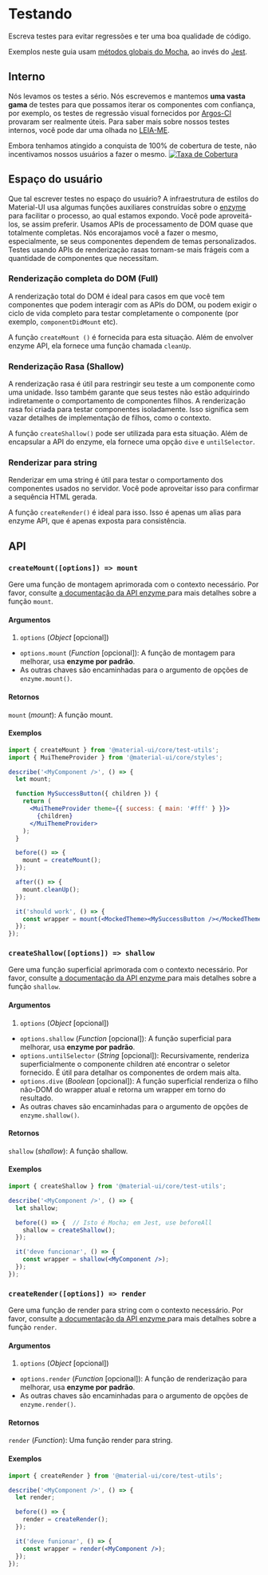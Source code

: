 # Testando

<p class="description">Escreva testes para evitar regressões e ter uma boa qualidade de código.</p>

Exemplos neste guia usam [métodos globais do Mocha](https://mochajs.org/api/global.html), ao invés do [Jest](https://jestjs.io/docs/en/api).

## Interno

Nós levamos os testes a sério. Nós escrevemos e mantemos **uma vasta gama** de testes para que possamos iterar os componentes com confiança, por exemplo, os testes de regressão visual fornecidos por [Argos-CI](https://www.argos-ci.com/mui-org/material-ui) provaram ser realmente úteis. Para saber mais sobre nossos testes internos, você pode dar uma olhada no [LEIA-ME](https://github.com/mui-org/material-ui/blob/master/test/README.md).

Embora tenhamos atingido a conquista de 100% de cobertura de teste, não incentivamos nossos usuários a fazer o mesmo. [![Taxa de Cobertura](https://img.shields.io/codecov/c/github/mui-org/material-ui/master.svg)](https://codecov.io/gh/mui-org/material-ui/branch/master)

## Espaço do usuário

Que tal escrever testes no espaço do usuário? A infraestrutura de estilos do Material-UI usa algumas funções auxiliares construídas sobre o [enzyme](https://github.com/airbnb/enzyme) para facilitar o processo, ao qual estamos expondo. Você pode aproveitá-los, se assim preferir. Usamos APIs de processamento de DOM quase que totalmente completas. Nós encorajamos você a fazer o mesmo, especialmente, se seus componentes dependem de temas personalizados. Testes usando APIs de renderização rasas tornam-se mais frágeis com a quantidade de componentes que necessitam.

### Renderização completa do DOM (Full)

A renderização total do DOM é ideal para casos em que você tem componentes que podem interagir com as APIs do DOM, ou podem exigir o ciclo de vida completo para testar completamente o componente (por exemplo, `componentDidMount` etc).

A função `createMount ()` é fornecida para esta situação. Além de envolver enzyme API, ela fornece uma função chamada `cleanUp`.

### Renderização Rasa (Shallow)

A renderização rasa é útil para restringir seu teste a um componente como uma unidade. Isso também garante que seus testes não estão adquirindo indiretamente o comportamento de componentes filhos. A renderização rasa foi criada para testar componentes isoladamente. Isso significa sem vazar detalhes de implementação de filhos, como o contexto.

A função `createShallow()` pode ser utilizada para esta situação. Além de encapsular a API do enzyme, ela fornece uma opção `dive` e `untilSelector`.

### Renderizar para string

Renderizar em uma string é útil para testar o comportamento dos componentes usados no servidor. Você pode aproveitar isso para confirmar a sequência HTML gerada.

A função `createRender()` é ideal para isso. Isso é apenas um alias para enzyme API, que é apenas exposta para consistência.

## API

### `createMount([options]) => mount`

Gere uma função de montagem aprimorada com o contexto necessário. Por favor, consulte [a documentação da API enzyme ](https://airbnb.io/enzyme/docs/api/mount.html) para mais detalhes sobre a função `mount`.

#### Argumentos

1. `options` (*Object* [opcional]) 
  - `options.mount` (*Function* [opcional]): A função de montagem para melhorar, usa **enzyme por padrão**.
  - As outras chaves são encaminhadas para o argumento de opções de `enzyme.mount()`.

#### Retornos

`mount` (*mount*): A função mount.

#### Exemplos

```jsx
import { createMount } from '@material-ui/core/test-utils';
import { MuiThemeProvider } from '@material-ui/core/styles';

describe('<MyComponent />', () => {
  let mount;

  function MySuccessButton({ children }) {
    return (
      <MuiThemeProvider theme={{ success: { main: '#fff' } }}>
        {children}
      </MuiThemeProvider>
    );
  }

  before(() => {
    mount = createMount();
  });

  after(() => {
    mount.cleanUp();
  });

  it('should work', () => {
    const wrapper = mount(<MockedTheme><MySuccessButton /></MockedTheme>);
  });
});
```

### `createShallow([options]) => shallow`

Gere uma função superficial aprimorada com o contexto necessário. Por favor, consulte [a documentação da API enzyme ](https://airbnb.io/enzyme/docs/api/shallow.html) para mais detalhes sobre a função `shallow`.

#### Argumentos

1. `options` (*Object* [opcional]) 
  - `options.shallow` (*Function* [opcional]): A função superficial para melhorar, usa **enzyme por padrão**.
  - `options.untilSelector` (*String* [opcional]): Recursivamente, renderiza superficialmente o componente children até encontrar o seletor fornecido. É útil para detalhar os componentes de ordem mais alta.
  - `options.dive` (*Boolean* [opcional]): A função superficial renderiza o filho não-DOM do wrapper atual e retorna um wrapper em torno do resultado.
  - As outras chaves são encaminhadas para o argumento de opções de `enzyme.shallow()`.

#### Retornos

`shallow` (*shallow*): A função shallow.

#### Exemplos

```jsx
import { createShallow } from '@material-ui/core/test-utils';

describe('<MyComponent />', () => {
  let shallow;

  before(() => {  // Isto é Mocha; em Jest, use beforeAll
    shallow = createShallow();
  });

  it('deve funcionar', () => {
    const wrapper = shallow(<MyComponent />);
  });
});
```

### `createRender([options]) => render`

Gere uma função de render para string com o contexto necessário. Por favor, consulte [a documentação da API enzyme ](https://airbnb.io/enzyme/docs/api/render.html) para mais detalhes sobre a função `render`.

#### Argumentos

1. `options` (*Object* [opcional]) 
  - `options.render` (*Function* [opcional]): A função de renderização para melhorar, usa **enzyme por padrão**.
  - As outras chaves são encaminhadas para o argumento de opções de `enzyme.render()`.

#### Retornos

`render` (*Function*): Uma função render para string.

#### Exemplos

```jsx
import { createRender } from '@material-ui/core/test-utils';

describe('<MyComponent />', () => {
  let render;

  before(() => {
    render = createRender();
  });

  it('deve funionar', () => {
    const wrapper = render(<MyComponent />);
  });
});
```